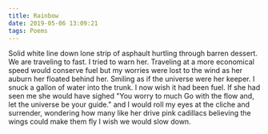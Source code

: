 ```yaml
---
title: Rainbow
date: 2019-05-06 13:09:21
tags: Poems
---
```


Solid white line
down lone strip of asphault
hurtling through barren dessert.
We are traveling to fast.
I tried to warn her.
Traveling at a more economical speed would conserve fuel
but my worries
were lost to the wind
as her auburn her floated behind her.
Smiling as if the universe were her keeper.
I snuck a gallon of water into the trunk.
I now wish it had been fuel.
If she had seen me
she would have sighed
"You worry to much
Go with the flow and,
let the universe be your guide."
and I would roll my eyes at the cliche
and surrender, wondering how many like her
drive pink cadillacs
believing the wings could make them fly
I wish we would slow down.